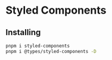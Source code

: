 # Styled Components

## Installing

```bash
pnpm i styled-components
pnpm i @types/styled-components -D
```
